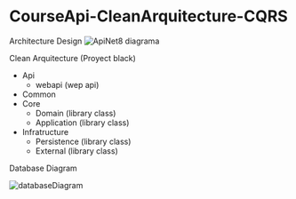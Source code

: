 # CourseApi-CleanArquitecture-CQRS
Architecture Design
![ApiNet8 diagrama](https://github.com/iodenKisuka/Company.Business/assets/54439985/3585e485-f894-459b-afa4-a1bc9f53d070)

Clean Arquitecture (Proyect black)
- Api
    - webapi (wep api)
- Common
- Core
    - Domain (library class)
    - Application (library class)
- Infratructure
    - Persistence (library class)
    - External (library class)    

Database Diagram

![databaseDiagram](https://github.com/iodenKisuka/Company.Business/assets/54439985/2b08af9c-8505-4ed8-b2be-5df39037922d)
